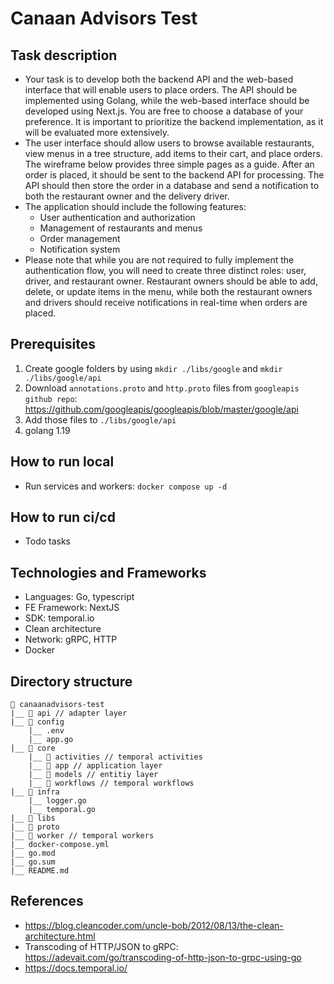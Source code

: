 # Canaan Advisors Test

## Task description
- Your task is to develop both the backend API and the web-based interface that will enable users to place orders. 
The API should be implemented using Golang, while the web-based interface should be developed using Next.js.
You are free to choose a database of your preference. It is important to prioritize the backend implementation, 
as it will be evaluated more extensively.
- The user interface should allow users to browse available restaurants, view menus in a tree structure, 
add items to their cart, and place orders. The wireframe below provides three simple pages as a guide. 
After an order is placed, it should be sent to the backend API for processing. 
The API should then store the order in a database and send a notification to both the restaurant owner and the delivery driver.
- The application should include the following features:
  - User authentication and authorization 
  - Management of restaurants and menus 
  - Order management 
  - Notification system
- Please note that while you are not required to fully implement the authentication flow, 
you will need to create three distinct roles: user, driver, and restaurant owner. 
Restaurant owners should be able to add, delete, or update items in the menu, 
while both the restaurant owners and drivers should receive notifications in real-time when orders are placed.

## Prerequisites
1. Create google folders by using `mkdir ./libs/google` and `mkdir ./libs/google/api`
2. Download `annotations.proto` and `http.proto` files from `googleapis github repo`: https://github.com/googleapis/googleapis/blob/master/google/api
3. Add those files to `./libs/google/api`
4. golang 1.19

## How to run local
- Run services and workers: `docker compose up -d`

## How to run ci/cd
- Todo tasks

## Technologies and Frameworks
- Languages: Go, typescript
- FE Framework: NextJS
- SDK: temporal.io
- Clean architecture
- Network: gRPC, HTTP
- Docker

## Directory structure
    📁 canaanadvisors-test
    |__ 📁 api // adapter layer
    |__ 📁 config
        |__ .env
        |__ app.go
    |__ 📁 core 
        |__ 📁 activities // temporal activities
        |__ 📁 app // application layer
        |__ 📁 models // entitiy layer
        |__ 📁 workflows // temporal workflows
    |__ 📁 infra
        |__ logger.go
        |__ temporal.go
    |__ 📁 libs
    |__ 📁 proto
    |__ 📁 worker // temporal workers
    |__ docker-compose.yml
    |__ go.mod
    |__ go.sum
    |__ README.md


## References
- https://blog.cleancoder.com/uncle-bob/2012/08/13/the-clean-architecture.html
- Transcoding of HTTP/JSON to gRPC: https://adevait.com/go/transcoding-of-http-json-to-grpc-using-go
- https://docs.temporal.io/